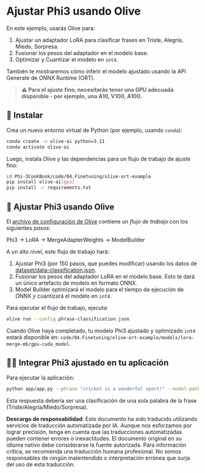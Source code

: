 # Ajustar Phi3 usando Olive

En este ejemplo, usarás Olive para:

1. Ajustar un adaptador LoRA para clasificar frases en Triste, Alegría, Miedo, Sorpresa.
1. Fusionar los pesos del adaptador en el modelo base.
1. Optimizar y Cuantizar el modelo en `int4`.

También te mostraremos cómo inferir el modelo ajustado usando la API Generate de ONNX Runtime (ORT).

> **⚠️ Para el ajuste fino, necesitarás tener una GPU adecuada disponible - por ejemplo, una A10, V100, A100.**

## 💾 Instalar

Crea un nuevo entorno virtual de Python (por ejemplo, usando `conda`):

```bash
conda create -n olive-ai python=3.11
conda activate olive-ai
```

Luego, instala Olive y las dependencias para un flujo de trabajo de ajuste fino:

```bash
cd Phi-3CookBook/code/04.Finetuning/olive-ort-example
pip install olive-ai[gpu]
pip install -r requirements.txt
```

## 🧪 Ajustar Phi3 usando Olive
El [archivo de configuración de Olive](../../../../../code/04.Finetuning/olive-ort-example/phrase-classification.json) contiene un *flujo de trabajo* con los siguientes *pasos*:

Phi3 -> LoRA -> MergeAdapterWeights -> ModelBuilder

A un alto nivel, este flujo de trabajo hará:

1. Ajustar Phi3 (por 150 pasos, que puedes modificar) usando los datos de [dataset/data-classification.json](../../../../../code/04.Finetuning/olive-ort-example/dataset/dataset-classification.json).
1. Fusionar los pesos del adaptador LoRA en el modelo base. Esto te dará un único artefacto de modelo en formato ONNX.
1. Model Builder optimizará el modelo para el tiempo de ejecución de ONNX *y* cuantizará el modelo en `int4`.

Para ejecutar el flujo de trabajo, ejecuta:

```bash
olive run --config phrase-classification.json
```

Cuando Olive haya completado, tu modelo Phi3 ajustado y optimizado `int4` estará disponible en: `code/04.Finetuning/olive-ort-example/models/lora-merge-mb/gpu-cuda_model`.

## 🧑‍💻 Integrar Phi3 ajustado en tu aplicación 

Para ejecutar la aplicación:

```bash
python app/app.py --phrase "cricket is a wonderful sport!" --model-path models/lora-merge-mb/gpu-cuda_model
```

Esta respuesta debería ser una clasificación de una sola palabra de la frase (Triste/Alegría/Miedo/Sorpresa).

**Descargo de responsabilidad**:
Este documento ha sido traducido utilizando servicios de traducción automatizada por IA. Aunque nos esforzamos por lograr precisión, tenga en cuenta que las traducciones automatizadas pueden contener errores o inexactitudes. El documento original en su idioma nativo debe considerarse la fuente autorizada. Para información crítica, se recomienda una traducción humana profesional. No somos responsables de ningún malentendido o interpretación errónea que surja del uso de esta traducción.